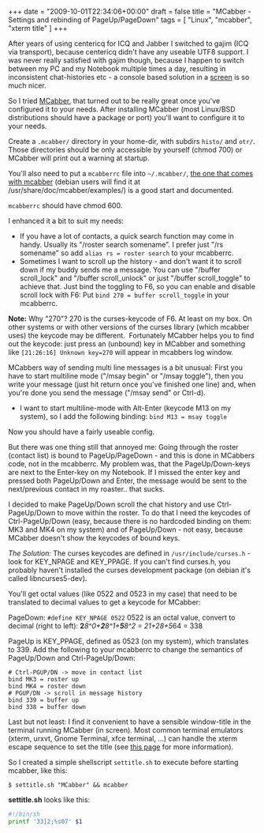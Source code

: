 +++
date = "2009-10-01T22:34:06+00:00"
draft = false
title = "MCabber - Settings and rebinding of PageUp/PageDown"
tags = [ "Linux", "mcabber", "xterm title" ]
+++


After years of using centericq for ICQ and Jabber I switched to gajim (ICQ via transport), because centericq didn't have any useable UTF8 support. I was never really satisfied with gajim though, because I happen to switch between my PC and my Notebook multiple times a day, resulting in inconsistent chat-histories etc - a console based solution in a <a href="http://www.gnu.org/software/screen/screen.html">screen</a> is so much nicer.

So I tried <a href="http://www.mcabber.com">MCabber</a>, that turned out to be really great once you've configured it to your needs. After installing MCabber (most Linux/BSD distributions should have a package or port) you'll want to configure it to your needs.
<!--more-->

Create a <code>.mcabber/</code> directory in your home-dir, with subdirs <code>histo/</code> and <code>otr/</code>. Those directories should be only accessible by yourself (chmod 700) or MCabber will print out a warning at startup.

You'll also need to put a <code>mcabberrc</code> file into <code>~/.mcabber/</code>, <a href="http://mcabber.com/files/mcabberrc.example">the one that comes with mcabber</a> (debian users will find it at /usr/share/doc/mcabber/examples/) is a good start and documented.

<code>mcabberrc</code> should have chmod 600.

I enhanced it a bit to suit my needs:
<ul>
	<li>If you have a lot of contacts, a quick search function may come in handy. Usually its "/roster search somename". I prefer just "/rs somename" so add <code>alias rs = roster search</code> to your mcabberrc.</li>
	<li>Sometimes I want to scroll up the history - and don't want it to scroll down if my buddy sends me a message. You can use "/buffer scroll_lock" and "/buffer scroll_unlock" or just "/buffer scroll_toggle" to achieve that. Just bind the toggling to F6, so you can enable and disable scroll lock with F6: Put <code>bind 270 = buffer scroll_toggle</code> in your mcabberrc.</li>
</ul>
<strong>Note:</strong> Why "270"? 270 is the curses-keycode of F6. At least on my box. On other systems or with other versions of the curses library (which mcabber uses) the keycode may be different.  Fortunately MCabber helps you to find out the keycode: just press an (unbound) key in MCabber and something like <code>[21:26:16] Unknown key=270</code> will appear in mcabbers log window.

MCabbers way of sending multi line messages is a bit unusual: First you have to start multiline mode ("/msay begin" or "/msay toggle"), then you write your message (just hit return once you've finished one line) and, when you're done you send the message ("/msay send" or Ctrl-d).
<ul>
	<li>I want to start multiline-mode with Alt-Enter (keycode M13 on my system), so I add the following binding: <code>bind M13 = msay toggle</code></li>
</ul>
Now you should have a fairly useable config.

But there was one thing still that annoyed me: Going through the roster (contact list) is bound to PageUp/PageDown - and this is done in MCabbers code, not in the mcabberrc. My problem was, that the PageUp/Down-keys are next to the Enter-key on my Notebook. If I missed the enter key and pressed both PageUp/Down and Enter, the message would be sent to the next/previous contact in my roaster.. that sucks.

I decided to make PageUp/Down scroll the chat history and use Ctrl-PageUp/Down to move within the roster. To do that I need the keycodes of Ctrl-PageUp/Down (easy, because there is no hardcoded binding on them: MK3 and MK4 on my system) and of PageUp/Down - not easy, because MCabber doesn't show the keycodes of bound keys.

<em>The Solution:</em> The curses keycodes are defined in <code>/usr/include/curses.h</code> - look for KEY_NPAGE and KEY_PPAGE. If you can't find curses.h, you probably haven't installed the curses development package (on debian it's called libncurses5-dev).

You'll get octal values (like 0522 and 0523 in my case) that need to be translated to decimal values to get a keycode for MCabber:

PageDown: <code>#define KEY_NPAGE  0522</code> 0522 is an octal value, convert to decimal (right to left): <strong>2</strong>*8^0+<strong>2</strong>*8^1+<strong>5</strong>*8^2 = 2*1+2*8+5*64 = 338

PageUp is KEY_PPAGE, defined as 0523 (on my system), which translates to 339. Add the following to your mcabberrc to change the semantics of PageUp/Down and Ctrl-PageUp/Down:

```text
# Ctrl-PGUP/DN -> move in contact list
bind MK3 = roster up
bind MK4 = roster down
# PGUP/DN -> scroll in message history
bind 339 = buffer up
bind 338 = buffer down
```

Last but not least: I find it convenient to have a sensible window-title in the terminal running MCabber (in screen). Most common terminal emulators (xterm, urxvt, Gnome Terminal, xfce terminal, ...) can handle the xterm escape sequence to set the title (see <a href="http://tldp.org/HOWTO/Xterm-Title.html">this page</a> for more information).

So I created a simple shellscript <code>settitle.sh</code> to execute before starting mcabber, like this:

<code>$ settitle.sh "MCabber" &amp;&amp; mcabber</code>

<strong>settitle.sh</strong> looks like this:

```bash
#!/bin/sh
printf '33]2;%s07' $1
```
